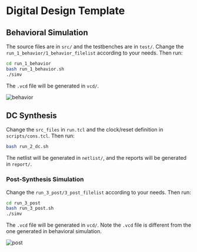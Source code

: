 # Digital Design Template

## Behavioral Simulation

The source files are in `src/` and the testbenches are in `test/`. Change the `run_1_behavior/1_behavior_filelist` according to your needs. Then run:

```bash
cd run_1_behavior
bash run_1_behavior.sh
./simv
```

The `.vcd` file will be generated in `vcd/`.

![behavior](https://s2.loli.net/2023/11/23/AWPSQ7ErBaNxsob.png)

## DC Synthesis

Change the `src_files` in `run.tcl` and the clock/reset definition in `scripts/cons.tcl`. Then run:

```bash
bash run_2_dc.sh
```

The netlist will be generated in `netlist/`, and the reports will be generated in `report/`.

### Post-Synthesis Simulation

Change the `run_3_post/3_post_filelist` according to your needs. Then run:

```bash
cd run_3_post
bash run_3_post.sh
./simv
```

The `.vcd` file will be generated in `vcd/`. Note the `.vcd` file is different from the one generated in behavioral simulation.

![post](https://s2.loli.net/2023/11/23/nGh2muBvArWVPbs.png)